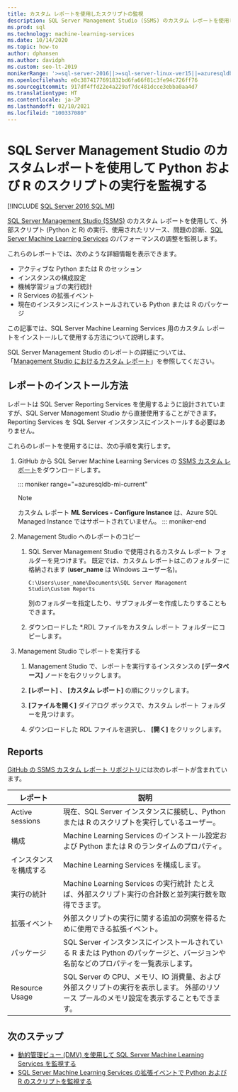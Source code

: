 ```yaml
---
title: カスタム レポートを使用したスクリプトの監視
description: SQL Server Management Studio (SSMS) のカスタム レポートを使用して、外部スクリプト (Python と R) の実行、使用されたリソース、問題の診断、SQL Server Machine Learning Services のパフォーマンスの調整を監視します。
ms.prod: sql
ms.technology: machine-learning-services
ms.date: 10/14/2020
ms.topic: how-to
author: dphansen
ms.author: davidph
ms.custom: seo-lt-2019
monikerRange: '>=sql-server-2016||>=sql-server-linux-ver15||=azuresqldb-mi-current'
ms.openlocfilehash: e0c3874177691832bd6fa66f81c3fe94c726ff76
ms.sourcegitcommit: 917df4ffd22e4a229af7dc481dcce3ebba0aa4d7
ms.translationtype: HT
ms.contentlocale: ja-JP
ms.lasthandoff: 02/10/2021
ms.locfileid: "100337080"
---
```

# <a name="monitor-python-and-r-script-execution-using-custom-reports-in-sql-server-management-studio"></a>SQL Server Management Studio のカスタムレポートを使用して Python および R のスクリプトの実行を監視する
[!INCLUDE [SQL Server 2016 SQL MI](../../includes/applies-to-version/sqlserver2016-asdbmi.md)]

[SQL Server Management Studio (SSMS)](../../ssms/download-sql-server-management-studio-ssms.md) のカスタム レポートを使用して、外部スクリプト (Python と R) の実行、使用されたリソース、問題の診断、[SQL Server Machine Learning Services](../sql-server-machine-learning-services.md) のパフォーマンスの調整を監視します。

これらのレポートでは、次のような詳細情報を表示できます。

- アクティブな Python または R のセッション
- インスタンスの構成設定
- 機械学習ジョブの実行統計
- R Services の拡張イベント
- 現在のインスタンスにインストールされている Python または R のパッケージ

この記事では、SQL Server Machine Learning Services 用のカスタム レポートをインストールして使用する方法について説明します。

SQL Server Management Studio のレポートの詳細については、「[Management Studio におけるカスタム レポート](../../ssms/object/custom-reports-in-management-studio.md)」を参照してください。

## <a name="how-to-install-the-reports"></a>レポートのインストール方法

レポートは SQL Server Reporting Services を使用するように設計されていますが、SQL Server Management Studio から直接使用することができます。 Reporting Services を SQL Server インスタンスにインストールする必要はありません。

これらのレポートを使用するには、次の手順を実行します。

1. GitHub から SQL Server Machine Learning Services の [SSMS カスタム レポート](https://github.com/Microsoft/sql-server-samples/tree/master/samples/features/machine-learning-services/ssms-custom-reports)をダウンロードします。

   ::: moniker range="=azuresqldb-mi-current"
   >[!NOTE]
   > カスタム レポート **ML Services - Configure Instance** は、Azure SQL Managed Instance ではサポートされていません。
   ::: moniker-end

2. Management Studio へのレポートのコピー

    1. SQL Server Management Studio で使用されるカスタム レポート フォルダーを見つけます。 既定では、カスタム レポートはこのフォルダーに格納されます (**user_name** は Windows ユーザー名)。

        `C:\Users\user_name\Documents\SQL Server Management Studio\Custom Reports`

       別のフォルダーを指定したり、サブフォルダーを作成したりすることもできます。

    2. ダウンロードした *.RDL ファイルをカスタム レポート フォルダーにコピーします。

3. Management Studio でレポートを実行する

    1. Management Studio で、レポートを実行するインスタンスの **[データベース]** ノードを右クリックします。

    2. **[レポート]** 、 **[カスタム レポート]** の順にクリックします。

    3. **[ファイルを開く]** ダイアログ ボックスで、カスタム レポート フォルダーを見つけます。

    4. ダウンロードした RDL ファイルを選択し、 **[開く]** をクリックします。

## <a name="reports"></a>Reports

[GitHub の SSMS カスタム レポート リポジトリ](https://github.com/Microsoft/sql-server-samples/tree/master/samples/features/machine-learning-services/ssms-custom-reports)には次のレポートが含まれています。

| レポート | 説明 |
|-|-|
| Active sessions | 現在、SQL Server インスタンスに接続し、Python または R のスクリプトを実行しているユーザー。 |
| 構成 | Machine Learning Services のインストール設定および Python または R のランタイムのプロパティ。 |
| インスタンスを構成する | Machine Learning Services を構成します。 |
| 実行の統計 | Machine Learning Services の実行統計 たとえば、外部スクリプト実行の合計数と並列実行数を取得できます。 |
| 拡張イベント | 外部スクリプトの実行に関する追加の洞察を得るために使用できる拡張イベント。 |
| パッケージ | SQL Server インスタンスにインストールされている R または Python のパッケージと、バージョンや名前などのプロパティを一覧表示します。 |
| Resource Usage | SQL Server の CPU、メモリ、IO 消費量、および外部スクリプトの実行を表示します。 外部のリソース プールのメモリ設定を表示することもできます。 |

## <a name="next-steps"></a>次のステップ

- [動的管理ビュー (DMV) を使用して SQL Server Machine Learning Services を監視する](monitor-sql-server-machine-learning-services-using-dynamic-management-views.md)
- [SQL Server Machine Learning Services の拡張イベントで Python および R のスクリプトを監視する](extended-events.md)
